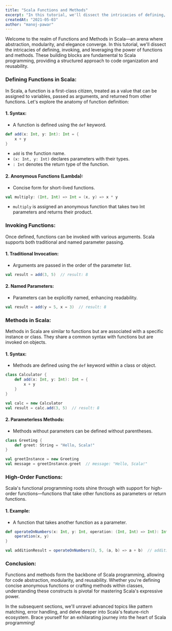 ```yaml
---
title: "Scala Functions and Methods"
excerpt: "In this tutorial, we'll dissect the intricacies of defining, invoking, and leveraging the power of functions and methods. These building blocks are fundamental to Scala programming, providing a structured approach to code organization and reusability."
createdAt: "2021-05-03"
author: "manoj-pawar"
---
```


Welcome to the realm of Functions and Methods in Scala—an arena where abstraction, modularity, and elegance converge. In this tutorial, we'll dissect the intricacies of defining, invoking, and leveraging the power of functions and methods. These building blocks are fundamental to Scala programming, providing a structured approach to code organization and reusability.

### Defining Functions in Scala:

In Scala, a function is a first-class citizen, treated as a value that can be assigned to variables, passed as arguments, and returned from other functions. Let's explore the anatomy of function definition:

#### 1. **Syntax:**
   - A function is defined using the `def` keyword.

   ```scala
   def add(x: Int, y: Int): Int = {
       x + y
   }
   ```

   - `add` is the function name.
   - `(x: Int, y: Int)` declares parameters with their types.
   - `: Int` denotes the return type of the function.

#### 2. **Anonymous Functions (Lambda):**
   - Concise form for short-lived functions.

   ```scala
   val multiply: (Int, Int) => Int = (x, y) => x * y
   ```

   - `multiply` is assigned an anonymous function that takes two Int parameters and returns their product.

### Invoking Functions:

Once defined, functions can be invoked with various arguments. Scala supports both traditional and named parameter passing.

#### 1. **Traditional Invocation:**
   - Arguments are passed in the order of the parameter list.

   ```scala
   val result = add(3, 5)  // result: 8
   ```

#### 2. **Named Parameters:**
   - Parameters can be explicitly named, enhancing readability.

   ```scala
   val result = add(y = 5, x = 3)  // result: 8
   ```

### Methods in Scala:

Methods in Scala are similar to functions but are associated with a specific instance or class. They share a common syntax with functions but are invoked on objects.

#### 1. **Syntax:**
   - Methods are defined using the `def` keyword within a class or object.

   ```scala
   class Calculator {
       def add(x: Int, y: Int): Int = {
           x + y
       }
   }

   val calc = new Calculator
   val result = calc.add(3, 5)  // result: 8
   ```

#### 2. **Parameterless Methods:**
   - Methods without parameters can be defined without parentheses.

   ```scala
   class Greeting {
       def greet: String = "Hello, Scala!"
   }

   val greetInstance = new Greeting
   val message = greetInstance.greet  // message: "Hello, Scala!"
   ```

### High-Order Functions:

Scala's functional programming roots shine through with support for high-order functions—functions that take other functions as parameters or return functions.

#### 1. **Example:**
   - A function that takes another function as a parameter.

   ```scala
   def operateOnNumbers(x: Int, y: Int, operation: (Int, Int) => Int): Int = {
       operation(x, y)
   }

   val additionResult = operateOnNumbers(3, 5, (a, b) => a + b)  // additionResult: 8
   ```

### Conclusion:

Functions and methods form the backbone of Scala programming, allowing for code abstraction, modularity, and reusability. Whether you're defining concise anonymous functions or crafting methods within classes, understanding these constructs is pivotal for mastering Scala's expressive power.

In the subsequent sections, we'll unravel advanced topics like pattern matching, error handling, and delve deeper into Scala's feature-rich ecosystem. Brace yourself for an exhilarating journey into the heart of Scala programming!